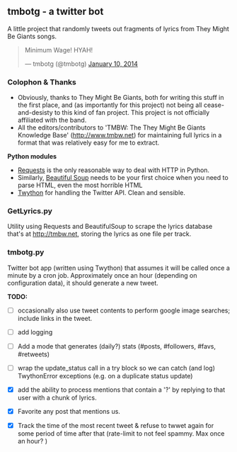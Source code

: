## tmbotg - a twitter bot

A little project that randomly tweets out fragments of lyrics from They Might Be Giants 
songs. 


<blockquote class="twitter-tweet" lang="en"><p>Minimum Wage!  HYAH!</p>&mdash; tmbotg (@tmbotg) <a href="https://twitter.com/tmbotg/statuses/421454171020492800">January 10, 2014</a></blockquote>
<script async src="//platform.twitter.com/widgets.js" charset="utf-8"></script>

### Colophon & Thanks

- Obviously, thanks to They Might Be Giants, both for writing this stuff in the first place, and (as importantly for this project) not being all cease-and-desisty to this kind of fan project. This project is not officially affiliated with the band.
- All the editors/contributors to 'TMBW: The They Might Be Giants Knowledge Base' (http://www.tmbw.net) for maintaining full lyrics in a format that was relatively easy for me to extract.

**Python modules**

- [Requests](http://docs.python-requests.org/en/latest/) is the only reasonable way to deal with HTTP in Python.
- Similarly, [Beautiful Soup](http://www.crummy.com/software/BeautifulSoup/) needs to be your first choice when you need to parse HTML, even the most horrible HTML
- [Twython](https://github.com/ryanmcgrath/twython) for handling the Twitter API. Clean and sensible.

### GetLyrics.py

Utility using Requests and BeautifulSoup to scrape the lyrics database that's at http://tmbw.net, storing the lyrics as one file per track.

### tmbotg.py

Twitter bot app (written using Twython) that assumes it will be called once a minute by a cron job. Approximately once an hour (depending on configuration data), it should generate a new tweet.

**TODO:** 

- [ ] occasionally also use tweet contents to perform google image searches; include links in the tweet.
- [ ] add logging
- [ ] Add a mode that generates (daily?) stats (#posts, #followers, #favs, #retweets)
- [ ] wrap the update_status call in a try block so we can catch (and log) TwythonError exceptions (e.g. on a duplicate status update)
- [x] add the ability to process mentions that contain a '?' by replying to that user with a chunk of lyrics.
- [x] Favorite any post that mentions us.
- [x] Track the time of the most recent tweet & refuse to twwet again for some period of time after that (rate-limit to not feel spammy. Max once an hour? )

